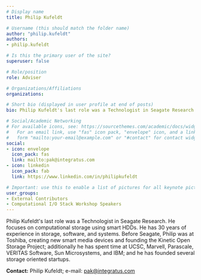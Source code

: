 ```yaml
---
# Display name
title: Philip Kufeldt	

# Username (this should match the folder name)
author: "philip.kufeldt"
authors:
- philip.kufeldt

# Is this the primary user of the site?
superuser: false

# Role/position
role: Adviser

# Organizations/Affiliations
organizations: 

# Short bio (displayed in user profile at end of posts)
bio: Philip Kufeldt's last role was a Technologist in Seagate Research. He focuses on computational storage using smart HDDs. He has 30 years of experience in storage, software, and systems. Before Seagate, Philip was at Toshiba, creating new smart media devices and founding the Kinetic Open Storage Project; additionally he has spent time at UCSC, Marvell, Parascale, VERITAS Software, Sun Microsystems, and IBM; and he has founded several storage oriented startups.

# Social/Academic Networking
# For available icons, see: https://sourcethemes.com/academic/docs/widgets/#icons
#   For an email link, use "fas" icon pack, "envelope" icon, and a link in the
#   form "mailto:your-email@example.com" or "#contact" for contact widget.
social:
- icon: envelope
  icon_pack: fas
  link: mailto:pak@integratus.com
- icon: linkedin
  icon_pack: fab
  link: https://www.linkedin.com/in/philipkufeldt

# Important: use this to enable a list of pictures for all keynote pictures on the keynote speaker page.
user_groups:
- External Contributors
- Computational I/O Stack Workshop Speakers
---
```

Philip Kufeldt's last role was a Technologist in Seagate Research. He focuses on computational storage using smart HDDs. He has 30 years of experience in storage, software, and systems. Before Seagate, Philip was at Toshiba, creating new smart media devices and founding the Kinetic Open Storage Project; additionally he has spent time at UCSC, Marvell, Parascale, VERITAS Software, Sun Microsystems, and IBM; and he has founded several storage oriented startups.

**Contact:** Philip Kufeldt; e-mail: pak@integratus.com
